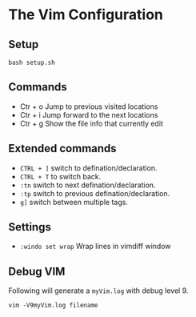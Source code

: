 # The Vim Configuration

## Setup

```
bash setup.sh
```

## Commands

* Ctr + o Jump to previous visited locations
* Ctr + i Jump forward to the next locations
* Ctr + g Show the file info that currently edit

## Extended commands

* `CTRL + ]` switch to defination/declaration.
* `CTRL + T` to switch back.
* `:tn` switch to next defination/declaration.
* `:tp` switch to previous defination/declaration.
* `g]` switch between multiple tags.

## Settings

* `:windo set wrap` Wrap lines in vimdiff window

## Debug VIM

Following will generate a `myVim.log` with debug level 9.

```
vim -V9myVim.log filename
```
